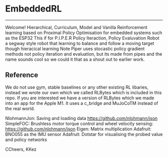 # EmbeddedRL
------------
Welcome!
Hierarchical, Curriculum, Model and Vanilla Reinforcement learning based on Proximal Policy Optimisation for embedded systems such as the ESP32 
This if for P.I.P.E.R Policy Iteraction, Policy Evaluvation Robot a segway style robot that learning to balance and follow a moving target though hieracical learning
Note Piper uses stocastic policy gradient methods not policy iteration and evaluation, but its made from pipes and the name sounds cool so we could it that as a shout out to earlier work.

Reference
----------
We do not use gym, stable baselines or any other existing RL libaries, instead we wrote our own which we called RLBytes which is included in this repo. 
If you are interested we have a version of RLBytes which we made into an app for the Apple M1. It uses a c_bridge and MuJoCoTM instead of the real world. 

NlohmannJon:  Saving and loading data https://github.com/nlohmann/json
SimpleFOC:    Brushless motor torque control and wheel velocity sensing: https://github.com/nlohmann/json
Eigen:        Matrix multiplication
Adafruit:     BNO055 as the IMU sensor
Adafruit:     Dotstar for visualising the probed value and policy networks

CCheers,
KKez
